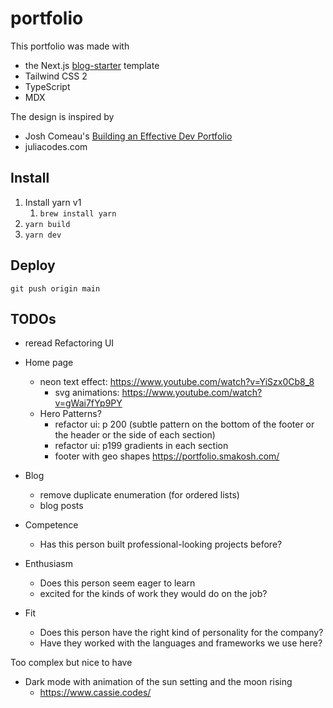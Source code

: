 # portfolio

This portfolio was made with

- the Next.js [blog-starter](https://github.com/vercel/next.js/tree/canary/examples/blog-starter) template
- Tailwind CSS 2
- TypeScript
- MDX

The design is inspired by

- Josh Comeau's [Building an Effective Dev Portfolio](https://www.joshwcomeau.com/effective-portfolio/)
- juliacodes.com

## Install

1. Install yarn v1
   1. `brew install yarn`
2. `yarn build`
3. `yarn dev`

## Deploy

`git push origin main`

## TODOs

- reread Refactoring UI

- Home page

  - neon text effect: https://www.youtube.com/watch?v=YiSzx0Cb8_8
    - svg animations: https://www.youtube.com/watch?v=gWai7fYp9PY
  - Hero Patterns?
    - refactor ui: p 200 (subtle pattern on the bottom of the footer or the header or the side of each section)
    - refactor ui: p199 gradients in each section
    - footer with geo shapes https://portfolio.smakosh.com/

- Blog

  - remove duplicate enumeration (for ordered lists)
  - blog posts

- Competence
  - Has this person built professional-looking projects before?
- Enthusiasm
  - Does this person seem eager to learn
  - excited for the kinds of work they would do on the job?
- Fit
  - Does this person have the right kind of personality for the company?
  - Have they worked with the languages and frameworks we use here?

Too complex but nice to have

- Dark mode with animation of the sun setting and the moon rising
  - https://www.cassie.codes/

